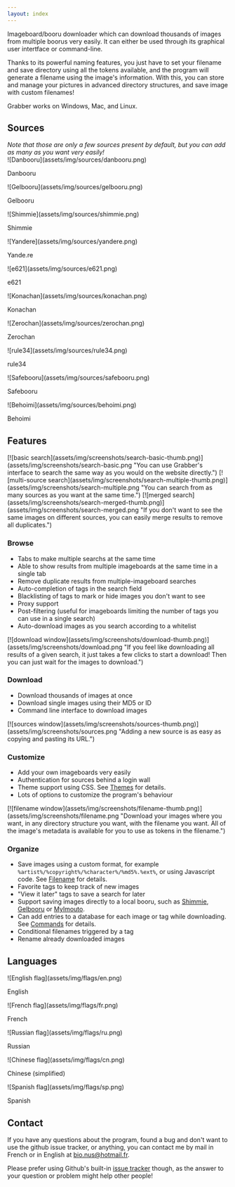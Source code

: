 ```yaml
---
layout: index
---
```



Imageboard/booru downloader which can download thousands of images from multiple boorus very easily. It can either be used through its graphical user intertface or command-line.

Thanks to its powerful naming features, you just have to set your filename and save directory using all the tokens available, and the program will generate a filename using the image's information. With this, you can store and manage your pictures in advanced directory structures, and save image with custom filenames!

Grabber works on Windows, Mac, and Linux.



## Sources

<div class="sources" markdown="1">
<i>Note that those are only a few sources present by default, but you can add as many as you want very easily!</i>

<div class="source" markdown="1">
![Danbooru](assets/img/sources/danbooru.png)

Danbooru
</div>

<div class="source" markdown="1">
![Gelbooru](assets/img/sources/gelbooru.png)

Gelbooru
</div>

<div class="source" markdown="1">
![Shimmie](assets/img/sources/shimmie.png)

Shimmie
</div>

<div class="source" markdown="1">
![Yandere](assets/img/sources/yandere.png)

Yande.re
</div>

<div class="source" markdown="1">
![e621](assets/img/sources/e621.png)

e621
</div>

<div class="source" markdown="1">
![Konachan](assets/img/sources/konachan.png)

Konachan
</div>

<div class="source" markdown="1">
![Zerochan](assets/img/sources/zerochan.png)

Zerochan
</div>

<div class="source" markdown="1">
![rule34](assets/img/sources/rule34.png)

rule34
</div>

<div class="source" markdown="1">
![Safebooru](assets/img/sources/safebooru.png)

Safebooru
</div>

<div class="source" markdown="1">
![Behoimi](assets/img/sources/behoimi.png)

Behoimi
</div>
</div>



## Features

<div class="features" markdown="1">
<div class="feature" markdown="1">
[![basic search](assets/img/screenshots/search-basic-thumb.png)](assets/img/screenshots/search-basic.png "You can use Grabber's interface to search the same way as you would on the website directly.")
[![multi-source search](assets/img/screenshots/search-multiple-thumb.png)](assets/img/screenshots/search-multiple.png "You can search from as many sources as you want at the same time.")
[![merged search](assets/img/screenshots/search-merged-thumb.png)](assets/img/screenshots/search-merged.png "If you don't want to see the same images on different sources, you can easily merge results to remove all duplicates.")

### Browse

* Tabs to make multiple searchs at the same time
* Able to show results from multiple imageboards at the same time in a single tab
* Remove duplicate results from multiple-imageboard searches
* Auto-completion of tags in the search field
* Blacklisting of tags to mark or hide images you don't want to see
* Proxy support
* Post-filtering (useful for imageboards limiting the number of tags you can use in a single search)
* Auto-download images as you search according to a whitelist
</div>

<div class="feature" markdown="1">
[![download window](assets/img/screenshots/download-thumb.png)](assets/img/screenshots/download.png "If you feel like downloading all results of a given search, it just takes a few clicks to start a download! Then you can just wait for the images to download.")

### Download

* Download thousands of images at once
* Download single images using their MD5 or ID
* Command line interface to download images
</div>

<div class="feature" markdown="1">
[![sources window](assets/img/screenshots/sources-thumb.png)](assets/img/screenshots/sources.png "Adding a new source is as easy as copying and pasting its URL.")

### Customize

* Add your own imageboards very easily
* Authentication for sources behind a login wall
* Theme support using CSS. See [Themes](https://github.com/Bionus/imgbrd-grabber/wiki/Themes) for details.
* Lots of options to customize the program's behaviour
</div>

<div class="feature" markdown="1">
[![filename window](assets/img/screenshots/filename-thumb.png)](assets/img/screenshots/filename.png "Download your images where you want, in any directory structure you want, with the filename you want. All of the image's metadata is available for you to use as tokens in the filename.")

### Organize

* Save images using a custom format, for example `%artist%/%copyright%/%character%/%md5%.%ext%`, or using Javascript code. See [Filename](https://github.com/Bionus/imgbrd-grabber/wiki/Filename) for details.
* Favorite tags to keep track of new images
* "View it later" tags to save a search for later
* Support saving images directly to a local booru, such as [Shimmie](https://github.com/Bionus/imgbrd-grabber/wiki/Shimmie), [Gelbooru](https://github.com/Bionus/imgbrd-grabber/wiki/Gelbooru) or [MyImouto](https://github.com/Bionus/imgbrd-grabber/wiki/MyImouto).
* Can add entries to a database for each image or tag while downloading. See [Commands](https://github.com/Bionus/imgbrd-grabber/wiki/Commands) for details.
* Conditional filenames triggered by a tag
* Rename already downloaded images
</div>
</div>



## Languages

<div class="flags" markdown="1">
<div class="flag" markdown="1">
![English flag](assets/img/flags/en.png)

English
</div>

<div class="flag" markdown="1">
![French flag](assets/img/flags/fr.png)

French
</div>

<div class="flag" markdown="1">
![Russian flag](assets/img/flags/ru.png)

Russian
</div>

<div class="flag" markdown="1">
![Chinese flag](assets/img/flags/cn.png)

Chinese (simplified)
</div>

<div class="flag" markdown="1">
![Spanish flag](assets/img/flags/sp.png)

Spanish
</div>
</div>



## Contact

If you have any questions about the program, found a bug and don't want to use the github issue tracker, or anything, you can contact me by mail in French or in English at [bio.nus@hotmail.fr](mailto:bio.nus@hotmail.fr).

Please prefer using Github's built-in [issue tracker](https://github.com/Bionus/imgbrd-grabber/issues) though, as the answer to your question or problem might help other people!